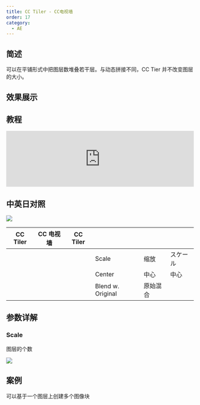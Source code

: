 ```yaml
---
title: CC Tiler - CC电视墙
order: 17
category:
  - AE
---
```


## 简述

可以在平铺形式中把图层数堆叠若干层。与动态拼接不同，CC Tier 并不改变图层的大小。

## 效果展示

## 教程

<iframe src="https://player.bilibili.com/player.html?bvid=BV1e34y1X7Vj&page=110&high_quality=1" width="100%" allowfullscreen="allowfullscreen" frameborder="0"></iframe>

## 中英日对照

![](https://mir.yuelili.com/wp-content/uploads/user/AE/effects/AE-Effects-Distort-CC_Tiler.png)

| CC Tiler | CC 电视墙 | CC Tiler |                   |          |          |
| -------- | --------- | -------- | ----------------- | -------- | -------- |
|          |           |          | Scale             | 缩放     | スケール |
|          |           |          | Center            | 中心     | 中心     |
|          |           |          | Blend w. Original | 原始混合 |          |

## 参数详解

### Scale

图层的个数

![](https://cdn.yuelili.com/20211223012009.png)

## 案例

可以基于一个图层上创建多个图像块
